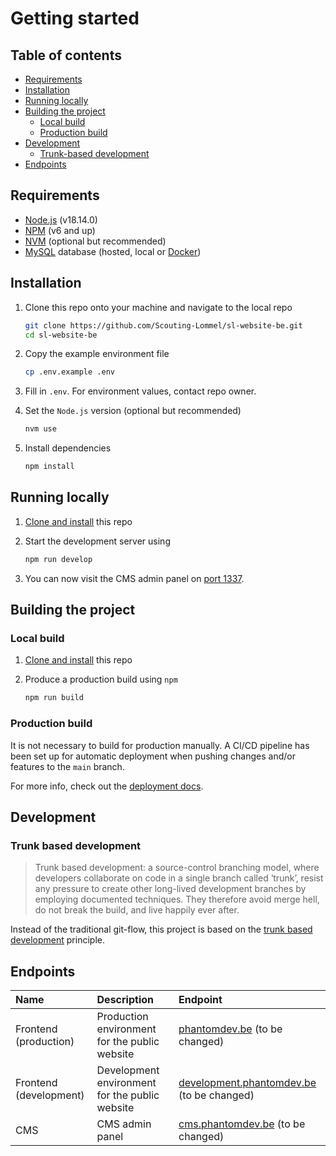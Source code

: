 # Getting started

## Table of contents

- [Requirements](#requirements)
- [Installation](#installation)
- [Running locally](#running-locally)
- [Building the project](#building-the-project)
  - [Local build](#local-build)
  - [Production build](#production-build)
- [Development](#development)
  - [Trunk-based development](#trunk-based-development)
- [Endpoints](#endpoints)

## Requirements

- [Node.js](https://nodejs.org) (v18.14.0)
- [NPM](https://npmjs.com) (v6 and up)
- [NVM](https://github.com/nvm-sh/nvm) (optional but recommended)
- [MySQL](https://www.mysql.com) database (hosted, local or [Docker](https://www.docker.com/))

## Installation

1. Clone this repo onto your machine and navigate to the local repo

   ```bash
   git clone https://github.com/Scouting-Lommel/sl-website-be.git
   cd sl-website-be
   ```

2. Copy the example environment file

   ```bash
   cp .env.example .env
   ```

3. Fill in `.env`. For environment values, contact repo owner.

4. Set the `Node.js` version (optional but recommended)

   ```bash
   nvm use
   ```

5. Install dependencies

   ```bash
   npm install
   ```

## Running locally

1. [Clone and install](#installation) this repo
2. Start the development server using

   ```bash
   npm run develop
   ```

3. You can now visit the CMS admin panel on [port 1337](http://localhost:1337).

## Building the project

### Local build

1. [Clone and install](#installation) this repo
2. Produce a production build using `npm`

   ```bash
   npm run build
   ```

### Production build

It is not necessary to build for production manually. A CI/CD pipeline has been set up for automatic deployment when pushing changes and/or features to the `main` branch.

For more info, check out the [deployment docs](/documentation/deployment.md).

## Development

### Trunk based development

> Trunk based development: a source-control branching model, where developers collaborate on code in a single branch called ‘trunk’, resist any pressure to create other long-lived development branches by employing documented techniques. They therefore avoid merge hell, do not break the build, and live happily ever after.

Instead of the traditional git-flow, this project is based on the [trunk based development](https://trunkbaseddevelopment.com/) principle.

## Endpoints

| Name                   | Description                                    | Endpoint                                                       |
| :--------------------- | :--------------------------------------------- | :------------------------------------------------------------- |
| Frontend (production)  | Production environment for the public website  | [phantomdev.be](https://www.phantomdev.be) (to be changed)     |
| Frontend (development) | Development environment for the public website | [development.phantomdev.be](https://development.phantomdev.be) (to be changed) |
| CMS                    | CMS admin panel                                | [cms.phantomdev.be](https://cms.phantomdev.be) (to be changed) |
